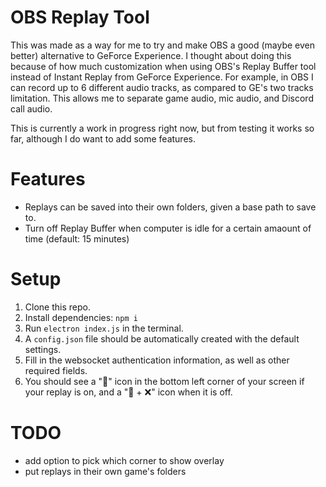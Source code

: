 # OBS Replay Tool

This was made as a way for me to try and make OBS a good (maybe even better) alternative to GeForce Experience.
I thought about doing this because of how much customization when using OBS's Replay Buffer tool instead of Instant Replay from GeForce Experience. For example, in OBS I can record up to 6 different audio tracks, as compared to GE's two tracks limitation. This allows me to separate game audio, mic audio, and Discord call audio.

This is currently a work in progress right now, but from testing it works so far, although I do want to add some features.

# Features

- Replays can be saved into their own folders, given a base path to save to.
- Turn off Replay Buffer when computer is idle for a certain amaount of time (default: 15 minutes)

# Setup

1. Clone this repo.
2. Install dependencies: `npm i`
3. Run `electron index.js` in the terminal.
4. A `config.json` file should be automatically created with the default settings.
5. Fill in the websocket authentication information, as well as other required fields.
6. You should see a "🔁" icon in the bottom left corner of your screen if your replay is on, and a "🔁 + ❌" icon when it is off.

# TODO

- add option to pick which corner to show overlay
- put replays in their own game's folders
